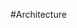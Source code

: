 #Architecture

<div class="mxgraph" style="max-width:100%;border:1px solid transparent;" data-mxgraph="{&quot;highlight&quot;:&quot;#0000ff&quot;,&quot;nav&quot;:true,&quot;resize&quot;:true,&quot;toolbar&quot;:&quot;zoom layers tags lightbox&quot;,&quot;edit&quot;:&quot;_blank&quot;,&quot;url&quot;:&quot;https://raw.githubusercontent.com/The-MS-LED-Group/Tunnel-Vision-Project/main/Documentation/Architecture/Architecture%20for%20Tunnel%20Vision.drawio&quot;}"></div>
<script type="text/javascript" src="https://viewer.diagrams.net/embed2.js?&fetch=https%3A%2F%2Fraw.githubusercontent.com%2FThe-MS-LED-Group%2FTunnel-Vision-Project%2Fmain%2FDocumentation%2FArchitecture%2FArchitecture%2520for%2520Tunnel%2520Vision.drawio"></script>
